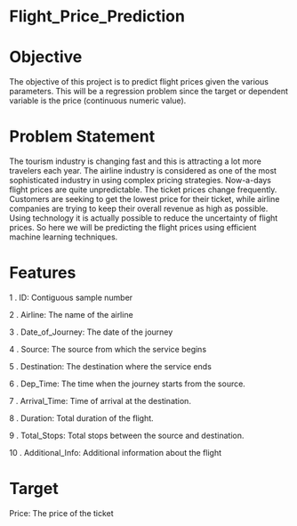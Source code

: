 # Flight_Price_Prediction
# Objective
The objective of this project is to predict flight prices given the various parameters. This will be a regression problem since the target or dependent variable is the price (continuous numeric value).

# Problem Statement
The tourism industry is changing fast and this is attracting a lot more travelers each year.
The airline industry is considered as one of the most sophisticated industry in using complex pricing strategies.
Now-a-days flight prices are quite unpredictable. The ticket prices change frequently. Customers are seeking to get the lowest price for their ticket, while airline companies are trying to keep their overall revenue as high as possible.
Using technology it is actually possible to reduce the uncertainty of flight prices. So here we will be predicting the flight prices using efficient machine learning techniques.
# Features
1 . ID: Contiguous sample number

2 . Airline: The name of the airline

3 . Date_of_Journey: The date of the journey

4 . Source: The source from which the service begins

5 . Destination: The destination where the service ends

6 . Dep_Time: The time when the journey starts from the source.

7 . Arrival_Time: Time of arrival at the destination.

8 . Duration: Total duration of the flight.

9 . Total_Stops: Total stops between the source and destination.

10 . Additional_Info: Additional information about the flight

# Target
Price: The price of the ticket
